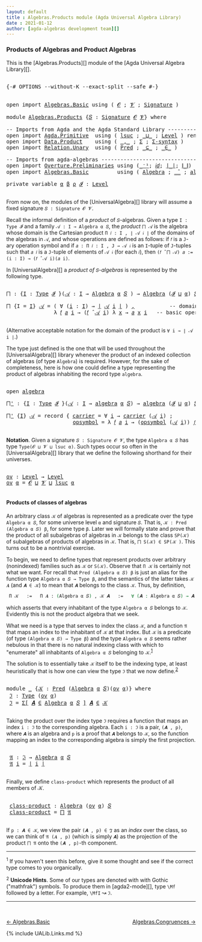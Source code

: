 ```yaml
---
layout: default
title : Algebras.Products module (Agda Universal Algebra Library)
date : 2021-01-12
author: [agda-algebras development team][]
---
```



### <a id="products-of-algebras-and-product-algebras">Products of Algebras and Product Algebras</a>

This is the [Algebras.Products][] module of the [Agda Universal Algebra Library][].

<pre class="Agda">

<a id="354" class="Symbol">{-#</a> <a id="358" class="Keyword">OPTIONS</a> <a id="366" class="Pragma">--without-K</a> <a id="378" class="Pragma">--exact-split</a> <a id="392" class="Pragma">--safe</a> <a id="399" class="Symbol">#-}</a>


<a id="405" class="Keyword">open</a> <a id="410" class="Keyword">import</a> <a id="417" href="Algebras.Basic.html" class="Module">Algebras.Basic</a> <a id="432" class="Keyword">using</a> <a id="438" class="Symbol">(</a> <a id="440" href="Algebras.Basic.html#1155" class="Generalizable">𝓞</a> <a id="442" class="Symbol">;</a> <a id="444" href="Algebras.Basic.html#1157" class="Generalizable">𝓥</a> <a id="446" class="Symbol">;</a> <a id="448" href="Algebras.Basic.html#3581" class="Function">Signature</a> <a id="458" class="Symbol">)</a>

<a id="461" class="Keyword">module</a> <a id="468" href="Algebras.Products.html" class="Module">Algebras.Products</a> <a id="486" class="Symbol">{</a><a id="487" href="Algebras.Products.html#487" class="Bound">𝑆</a> <a id="489" class="Symbol">:</a> <a id="491" href="Algebras.Basic.html#3581" class="Function">Signature</a> <a id="501" href="Algebras.Basic.html#1155" class="Generalizable">𝓞</a> <a id="503" href="Algebras.Basic.html#1157" class="Generalizable">𝓥</a><a id="504" class="Symbol">}</a> <a id="506" class="Keyword">where</a>

<a id="513" class="Comment">-- Imports from Agda and the Agda Standard Library ----------------------------------------</a>
<a id="605" class="Keyword">open</a> <a id="610" class="Keyword">import</a> <a id="617" href="Agda.Primitive.html" class="Module">Agda.Primitive</a>  <a id="633" class="Keyword">using</a> <a id="639" class="Symbol">(</a> <a id="641" href="Agda.Primitive.html#780" class="Primitive">lsuc</a> <a id="646" class="Symbol">;</a> <a id="648" href="Agda.Primitive.html#810" class="Primitive Operator">_⊔_</a> <a id="652" class="Symbol">;</a> <a id="654" href="Agda.Primitive.html#597" class="Postulate">Level</a> <a id="660" class="Symbol">)</a> <a id="662" class="Keyword">renaming</a> <a id="671" class="Symbol">(</a> <a id="673" href="Agda.Primitive.html#326" class="Primitive">Set</a> <a id="677" class="Symbol">to</a> <a id="680" class="Primitive">Type</a> <a id="685" class="Symbol">)</a>
<a id="687" class="Keyword">open</a> <a id="692" class="Keyword">import</a> <a id="699" href="Data.Product.html" class="Module">Data.Product</a>    <a id="715" class="Keyword">using</a> <a id="721" class="Symbol">(</a> <a id="723" href="Agda.Builtin.Sigma.html#236" class="InductiveConstructor Operator">_,_</a> <a id="727" class="Symbol">;</a> <a id="729" href="Agda.Builtin.Sigma.html#166" class="Record">Σ</a> <a id="731" class="Symbol">;</a> <a id="733" href="Data.Product.html#916" class="Function">Σ-syntax</a> <a id="742" class="Symbol">)</a>
<a id="744" class="Keyword">open</a> <a id="749" class="Keyword">import</a> <a id="756" href="Relation.Unary.html" class="Module">Relation.Unary</a>  <a id="772" class="Keyword">using</a> <a id="778" class="Symbol">(</a> <a id="780" href="Relation.Unary.html#1101" class="Function">Pred</a> <a id="785" class="Symbol">;</a> <a id="787" href="Relation.Unary.html#1742" class="Function Operator">_⊆_</a> <a id="791" class="Symbol">;</a> <a id="793" href="Relation.Unary.html#1523" class="Function Operator">_∈_</a> <a id="797" class="Symbol">)</a>

<a id="800" class="Comment">-- Imports from agda-algebras --------------------------------------------------------------</a>
<a id="893" class="Keyword">open</a> <a id="898" class="Keyword">import</a> <a id="905" href="Overture.Preliminaries.html" class="Module">Overture.Preliminaries</a> <a id="928" class="Keyword">using</a> <a id="934" class="Symbol">(</a><a id="935" href="Overture.Preliminaries.html#4949" class="Function Operator">_⁻¹</a><a id="938" class="Symbol">;</a> <a id="940" href="Overture.Preliminaries.html#5348" class="Function">𝑖𝑑</a><a id="942" class="Symbol">;</a> <a id="944" href="Overture.Preliminaries.html#4245" class="Function Operator">∣_∣</a><a id="947" class="Symbol">;</a> <a id="949" href="Overture.Preliminaries.html#4283" class="Function Operator">∥_∥</a><a id="952" class="Symbol">)</a>
<a id="954" class="Keyword">open</a> <a id="959" class="Keyword">import</a> <a id="966" href="Algebras.Basic.html" class="Module">Algebras.Basic</a>         <a id="989" class="Keyword">using</a> <a id="995" class="Symbol">(</a> <a id="997" href="Algebras.Basic.html#6023" class="Function">Algebra</a> <a id="1005" class="Symbol">;</a> <a id="1007" href="Algebras.Basic.html#9053" class="Function Operator">_̂_</a> <a id="1011" class="Symbol">;</a> <a id="1013" href="Algebras.Basic.html#7984" class="Record">algebra</a> <a id="1021" class="Symbol">)</a>

<a id="1024" class="Keyword">private</a> <a id="1032" class="Keyword">variable</a> <a id="1041" href="Algebras.Products.html#1041" class="Generalizable">α</a> <a id="1043" href="Algebras.Products.html#1043" class="Generalizable">β</a> <a id="1045" href="Algebras.Products.html#1045" class="Generalizable">ρ</a> <a id="1047" href="Algebras.Products.html#1047" class="Generalizable">𝓘</a> <a id="1049" class="Symbol">:</a> <a id="1051" href="Agda.Primitive.html#597" class="Postulate">Level</a>

</pre>

From now on, the modules of the [UniversalAlgebra][] library will assume a fixed signature `𝑆 : Signature 𝓞 𝓥`.

Recall the informal definition of a *product* of `𝑆`-algebras. Given a type `I : Type 𝓘` and a family `𝒜 : I → Algebra α 𝑆`, the *product* `⨅ 𝒜` is the algebra whose domain is the Cartesian product `Π 𝑖 ꞉ I , ∣ 𝒜 𝑖 ∣` of the domains of the algebras in `𝒜`, and whose operations are defined as follows: if `𝑓` is a `J`-ary operation symbol and if `𝑎 : Π 𝑖 ꞉ I , J → 𝒜 𝑖` is an `I`-tuple of `J`-tuples such that `𝑎 𝑖` is a `J`-tuple of elements of `𝒜 𝑖` (for each `𝑖`), then `(𝑓 ̂ ⨅ 𝒜) 𝑎 := (i : I) → (𝑓 ̂ 𝒜 i)(𝑎 i)`.

In [UniversalAlgebra][] a *product of* `𝑆`-*algebras* is represented by the following type.

<pre class="Agda">

<a id="⨅"></a><a id="1807" href="Algebras.Products.html#1807" class="Function">⨅</a> <a id="1809" class="Symbol">:</a> <a id="1811" class="Symbol">{</a><a id="1812" href="Algebras.Products.html#1812" class="Bound">I</a> <a id="1814" class="Symbol">:</a> <a id="1816" href="Algebras.Products.html#680" class="Primitive">Type</a> <a id="1821" href="Algebras.Products.html#1047" class="Generalizable">𝓘</a> <a id="1823" class="Symbol">}(</a><a id="1825" href="Algebras.Products.html#1825" class="Bound">𝒜</a> <a id="1827" class="Symbol">:</a> <a id="1829" href="Algebras.Products.html#1812" class="Bound">I</a> <a id="1831" class="Symbol">→</a> <a id="1833" href="Algebras.Basic.html#6023" class="Function">Algebra</a> <a id="1841" href="Algebras.Products.html#1041" class="Generalizable">α</a> <a id="1843" href="Algebras.Products.html#487" class="Bound">𝑆</a> <a id="1845" class="Symbol">)</a> <a id="1847" class="Symbol">→</a> <a id="1849" href="Algebras.Basic.html#6023" class="Function">Algebra</a> <a id="1857" class="Symbol">(</a><a id="1858" href="Algebras.Products.html#1047" class="Generalizable">𝓘</a> <a id="1860" href="Agda.Primitive.html#810" class="Primitive Operator">⊔</a> <a id="1862" href="Algebras.Products.html#1041" class="Generalizable">α</a><a id="1863" class="Symbol">)</a> <a id="1865" href="Algebras.Products.html#487" class="Bound">𝑆</a>

<a id="1868" href="Algebras.Products.html#1807" class="Function">⨅</a> <a id="1870" class="Symbol">{</a><a id="1871" class="Argument">I</a> <a id="1873" class="Symbol">=</a> <a id="1875" href="Algebras.Products.html#1875" class="Bound">I</a><a id="1876" class="Symbol">}</a> <a id="1878" href="Algebras.Products.html#1878" class="Bound">𝒜</a> <a id="1880" class="Symbol">=</a> <a id="1882" class="Symbol">(</a> <a id="1884" class="Symbol">∀</a> <a id="1886" class="Symbol">(</a><a id="1887" href="Algebras.Products.html#1887" class="Bound">i</a> <a id="1889" class="Symbol">:</a> <a id="1891" href="Algebras.Products.html#1875" class="Bound">I</a><a id="1892" class="Symbol">)</a> <a id="1894" class="Symbol">→</a> <a id="1896" href="Overture.Preliminaries.html#4245" class="Function Operator">∣</a> <a id="1898" href="Algebras.Products.html#1878" class="Bound">𝒜</a> <a id="1900" href="Algebras.Products.html#1887" class="Bound">i</a> <a id="1902" href="Overture.Preliminaries.html#4245" class="Function Operator">∣</a> <a id="1904" class="Symbol">)</a> <a id="1906" href="Agda.Builtin.Sigma.html#236" class="InductiveConstructor Operator">,</a>           <a id="1918" class="Comment">-- domain of the product algebra</a>
               <a id="1966" class="Symbol">λ</a> <a id="1968" href="Algebras.Products.html#1968" class="Bound">𝑓</a> <a id="1970" href="Algebras.Products.html#1970" class="Bound">𝑎</a> <a id="1972" href="Algebras.Products.html#1972" class="Bound">i</a> <a id="1974" class="Symbol">→</a> <a id="1976" class="Symbol">(</a><a id="1977" href="Algebras.Products.html#1968" class="Bound">𝑓</a> <a id="1979" href="Algebras.Basic.html#9053" class="Function Operator">̂</a> <a id="1981" href="Algebras.Products.html#1878" class="Bound">𝒜</a> <a id="1983" href="Algebras.Products.html#1972" class="Bound">i</a><a id="1984" class="Symbol">)</a> <a id="1986" class="Symbol">λ</a> <a id="1988" href="Algebras.Products.html#1988" class="Bound">x</a> <a id="1990" class="Symbol">→</a> <a id="1992" href="Algebras.Products.html#1970" class="Bound">𝑎</a> <a id="1994" href="Algebras.Products.html#1988" class="Bound">x</a> <a id="1996" href="Algebras.Products.html#1972" class="Bound">i</a>   <a id="2000" class="Comment">-- basic operations of the product algebra</a>

</pre>

(Alternative acceptable notation for the domain of the product is `∀ i → ∣ 𝒜 i ∣`.)

The type just defined is the one that will be used throughout the [UniversalAlgebra][] library whenever the product of an indexed collection of algebras (of type `Algebra`) is required.  However, for the sake of completeness, here is how one could define a type representing the product of algebras inhabiting the record type `algebra`.

<pre class="Agda">

<a id="2493" class="Keyword">open</a> <a id="2498" href="Algebras.Basic.html#7984" class="Module">algebra</a>

<a id="⨅&#39;"></a><a id="2507" href="Algebras.Products.html#2507" class="Function">⨅&#39;</a> <a id="2510" class="Symbol">:</a> <a id="2512" class="Symbol">{</a><a id="2513" href="Algebras.Products.html#2513" class="Bound">I</a> <a id="2515" class="Symbol">:</a> <a id="2517" href="Algebras.Products.html#680" class="Primitive">Type</a> <a id="2522" href="Algebras.Products.html#1047" class="Generalizable">𝓘</a> <a id="2524" class="Symbol">}(</a><a id="2526" href="Algebras.Products.html#2526" class="Bound">𝒜</a> <a id="2528" class="Symbol">:</a> <a id="2530" href="Algebras.Products.html#2513" class="Bound">I</a> <a id="2532" class="Symbol">→</a> <a id="2534" href="Algebras.Basic.html#7984" class="Record">algebra</a> <a id="2542" href="Algebras.Products.html#1041" class="Generalizable">α</a> <a id="2544" href="Algebras.Products.html#487" class="Bound">𝑆</a><a id="2545" class="Symbol">)</a> <a id="2547" class="Symbol">→</a> <a id="2549" href="Algebras.Basic.html#7984" class="Record">algebra</a> <a id="2557" class="Symbol">(</a><a id="2558" href="Algebras.Products.html#1047" class="Generalizable">𝓘</a> <a id="2560" href="Agda.Primitive.html#810" class="Primitive Operator">⊔</a> <a id="2562" href="Algebras.Products.html#1041" class="Generalizable">α</a><a id="2563" class="Symbol">)</a> <a id="2565" href="Algebras.Products.html#487" class="Bound">𝑆</a>

<a id="2568" href="Algebras.Products.html#2507" class="Function">⨅&#39;</a> <a id="2571" class="Symbol">{</a><a id="2572" href="Algebras.Products.html#2572" class="Bound">I</a><a id="2573" class="Symbol">}</a> <a id="2575" href="Algebras.Products.html#2575" class="Bound">𝒜</a> <a id="2577" class="Symbol">=</a> <a id="2579" class="Keyword">record</a> <a id="2586" class="Symbol">{</a> <a id="2588" href="Algebras.Basic.html#8082" class="Field">carrier</a> <a id="2596" class="Symbol">=</a> <a id="2598" class="Symbol">∀</a> <a id="2600" href="Algebras.Products.html#2600" class="Bound">i</a> <a id="2602" class="Symbol">→</a> <a id="2604" href="Algebras.Basic.html#8082" class="Field">carrier</a> <a id="2612" class="Symbol">(</a><a id="2613" href="Algebras.Products.html#2575" class="Bound">𝒜</a> <a id="2615" href="Algebras.Products.html#2600" class="Bound">i</a><a id="2616" class="Symbol">)</a> <a id="2618" class="Symbol">;</a>                 <a id="2636" class="Comment">-- domain</a>
                     <a id="2667" href="Algebras.Basic.html#8101" class="Field">opsymbol</a> <a id="2676" class="Symbol">=</a> <a id="2678" class="Symbol">λ</a> <a id="2680" href="Algebras.Products.html#2680" class="Bound">𝑓</a> <a id="2682" href="Algebras.Products.html#2682" class="Bound">𝑎</a> <a id="2684" href="Algebras.Products.html#2684" class="Bound">i</a> <a id="2686" class="Symbol">→</a> <a id="2688" class="Symbol">(</a><a id="2689" href="Algebras.Basic.html#8101" class="Field">opsymbol</a> <a id="2698" class="Symbol">(</a><a id="2699" href="Algebras.Products.html#2575" class="Bound">𝒜</a> <a id="2701" href="Algebras.Products.html#2684" class="Bound">i</a><a id="2702" class="Symbol">))</a> <a id="2705" href="Algebras.Products.html#2680" class="Bound">𝑓</a> <a id="2707" class="Symbol">λ</a> <a id="2709" href="Algebras.Products.html#2709" class="Bound">x</a> <a id="2711" class="Symbol">→</a> <a id="2713" href="Algebras.Products.html#2682" class="Bound">𝑎</a> <a id="2715" href="Algebras.Products.html#2709" class="Bound">x</a> <a id="2717" href="Algebras.Products.html#2684" class="Bound">i</a> <a id="2719" class="Symbol">}</a> <a id="2721" class="Comment">-- basic operations</a>

</pre>



**Notation**. Given a signature `𝑆 : Signature 𝓞 𝓥`, the type `Algebra α 𝑆` has type `Type(𝓞 ⊔ 𝓥 ⊔ lsuc α)`.  Such types occur so often in the [UniversalAlgebra][] library that we define the following shorthand for their universes.

<pre class="Agda">

<a id="ov"></a><a id="3003" href="Algebras.Products.html#3003" class="Function">ov</a> <a id="3006" class="Symbol">:</a> <a id="3008" href="Agda.Primitive.html#597" class="Postulate">Level</a> <a id="3014" class="Symbol">→</a> <a id="3016" href="Agda.Primitive.html#597" class="Postulate">Level</a>
<a id="3022" href="Algebras.Products.html#3003" class="Function">ov</a> <a id="3025" href="Algebras.Products.html#3025" class="Bound">α</a> <a id="3027" class="Symbol">=</a> <a id="3029" href="Algebras.Products.html#501" class="Bound">𝓞</a> <a id="3031" href="Agda.Primitive.html#810" class="Primitive Operator">⊔</a> <a id="3033" href="Algebras.Products.html#503" class="Bound">𝓥</a> <a id="3035" href="Agda.Primitive.html#810" class="Primitive Operator">⊔</a> <a id="3037" href="Agda.Primitive.html#780" class="Primitive">lsuc</a> <a id="3042" href="Algebras.Products.html#3025" class="Bound">α</a>

</pre>



#### <a id="products-of-classes-of-algebras">Products of classes of algebras</a>

An arbitrary class `𝒦` of algebras is represented as a predicate over the type `Algebra α 𝑆`, for some universe level `α` and signature `𝑆`. That is, `𝒦 : Pred (Algebra α 𝑆) β`, for some type `β`. Later we will formally state and prove that the product of all subalgebras of algebras in `𝒦` belongs to the class `SP(𝒦)` of subalgebras of products of algebras in `𝒦`. That is, `⨅ S(𝒦) ∈ SP(𝒦 )`. This turns out to be a nontrivial exercise.

To begin, we need to define types that represent products over arbitrary (nonindexed) families such as `𝒦` or `S(𝒦)`. Observe that `Π 𝒦` is certainly not what we want.  For recall that `Pred (Algebra α 𝑆) β` is just an alias for the function type `Algebra α 𝑆 → Type β`, and the semantics of the latter takes `𝒦 𝑨` (and `𝑨 ∈ 𝒦`) to mean that `𝑨` belongs to the class `𝒦`. Thus, by definition,

```agda
 Π 𝒦   :=   Π 𝑨 ꞉ (Algebra α 𝑆) , 𝒦 𝑨   :=   ∀ (𝑨 : Algebra α 𝑆) → 𝑨 ∈ 𝒦,
```

which asserts that every inhabitant of the type `Algebra α 𝑆` belongs to `𝒦`.  Evidently this is not the product algebra that we seek.

What we need is a type that serves to index the class `𝒦`, and a function `𝔄` that maps an index to the inhabitant of `𝒦` at that index. But `𝒦` is a predicate (of type `(Algebra α 𝑆) → Type β`) and the type `Algebra α 𝑆` seems rather nebulous in that there is no natural indexing class with which to "enumerate" all inhabitants of `Algebra α 𝑆` belonging to `𝒦`.<sup>[1](Algebras.Product.html#fn1)</sup>

The solution is to essentially take `𝒦` itself to be the indexing type, at least heuristically that is how one can view the type `ℑ` that we now define.<sup>[2](Algebras.Product.html#fn2)</sup>

<pre class="Agda">

<a id="4813" class="Keyword">module</a> <a id="4820" href="Algebras.Products.html#4820" class="Module">_</a> <a id="4822" class="Symbol">{</a><a id="4823" href="Algebras.Products.html#4823" class="Bound">𝒦</a> <a id="4825" class="Symbol">:</a> <a id="4827" href="Relation.Unary.html#1101" class="Function">Pred</a> <a id="4832" class="Symbol">(</a><a id="4833" href="Algebras.Basic.html#6023" class="Function">Algebra</a> <a id="4841" href="Algebras.Products.html#1041" class="Generalizable">α</a> <a id="4843" href="Algebras.Products.html#487" class="Bound">𝑆</a><a id="4844" class="Symbol">)(</a><a id="4846" href="Algebras.Products.html#3003" class="Function">ov</a> <a id="4849" href="Algebras.Products.html#1041" class="Generalizable">α</a><a id="4850" class="Symbol">)}</a> <a id="4853" class="Keyword">where</a>
 <a id="4860" href="Algebras.Products.html#4860" class="Function">ℑ</a> <a id="4862" class="Symbol">:</a> <a id="4864" href="Algebras.Products.html#680" class="Primitive">Type</a> <a id="4869" class="Symbol">(</a><a id="4870" href="Algebras.Products.html#3003" class="Function">ov</a> <a id="4873" href="Algebras.Products.html#4841" class="Bound">α</a><a id="4874" class="Symbol">)</a>
 <a id="4877" href="Algebras.Products.html#4860" class="Function">ℑ</a> <a id="4879" class="Symbol">=</a> <a id="4881" href="Data.Product.html#916" class="Function">Σ[</a> <a id="4884" href="Algebras.Products.html#4884" class="Bound">𝑨</a> <a id="4886" href="Data.Product.html#916" class="Function">∈</a> <a id="4888" href="Algebras.Basic.html#6023" class="Function">Algebra</a> <a id="4896" href="Algebras.Products.html#4841" class="Bound">α</a> <a id="4898" href="Algebras.Products.html#487" class="Bound">𝑆</a> <a id="4900" href="Data.Product.html#916" class="Function">]</a> <a id="4902" href="Algebras.Products.html#4884" class="Bound">𝑨</a> <a id="4904" href="Relation.Unary.html#1523" class="Function Operator">∈</a> <a id="4906" href="Algebras.Products.html#4823" class="Bound">𝒦</a>

</pre>

Taking the product over the index type `ℑ` requires a function that maps an index `i : ℑ` to the corresponding algebra.  Each `i : ℑ` is a pair, `(𝑨 , p)`, where `𝑨` is an algebra and `p` is a proof that `𝑨` belongs to `𝒦`, so the function mapping an index to the corresponding algebra is simply the first projection.

<pre class="Agda">

 <a id="5255" href="Algebras.Products.html#5255" class="Function">𝔄</a> <a id="5257" class="Symbol">:</a> <a id="5259" href="Algebras.Products.html#4860" class="Function">ℑ</a> <a id="5261" class="Symbol">→</a> <a id="5263" href="Algebras.Basic.html#6023" class="Function">Algebra</a> <a id="5271" href="Algebras.Products.html#4841" class="Bound">α</a> <a id="5273" href="Algebras.Products.html#487" class="Bound">𝑆</a>
 <a id="5276" href="Algebras.Products.html#5255" class="Function">𝔄</a> <a id="5278" href="Algebras.Products.html#5278" class="Bound">i</a> <a id="5280" class="Symbol">=</a> <a id="5282" href="Overture.Preliminaries.html#4245" class="Function Operator">∣</a> <a id="5284" href="Algebras.Products.html#5278" class="Bound">i</a> <a id="5286" href="Overture.Preliminaries.html#4245" class="Function Operator">∣</a>

</pre>

Finally, we define `class-product` which represents the product of all members of 𝒦.

<pre class="Agda">

 <a id="5402" href="Algebras.Products.html#5402" class="Function">class-product</a> <a id="5416" class="Symbol">:</a> <a id="5418" href="Algebras.Basic.html#6023" class="Function">Algebra</a> <a id="5426" class="Symbol">(</a><a id="5427" href="Algebras.Products.html#3003" class="Function">ov</a> <a id="5430" href="Algebras.Products.html#4841" class="Bound">α</a><a id="5431" class="Symbol">)</a> <a id="5433" href="Algebras.Products.html#487" class="Bound">𝑆</a>
 <a id="5436" href="Algebras.Products.html#5402" class="Function">class-product</a> <a id="5450" class="Symbol">=</a> <a id="5452" href="Algebras.Products.html#1807" class="Function">⨅</a> <a id="5454" href="Algebras.Products.html#5255" class="Function">𝔄</a>

</pre>

If `p : 𝑨 ∈ 𝒦`, we view the pair `(𝑨 , p) ∈ ℑ` as an *index* over the class, so we can think of `𝔄 (𝑨 , p)` (which is simply `𝑨`) as the projection of the product `⨅ 𝔄` onto the `(𝑨 , p)`-th component.



-----------------------

<sup>1</sup><span class="footnote" id="fn1"> If you haven't seen this before, give it some thought and see if the correct type comes to you organically.</span>

<sup>2</sup><span class="footnote" id="fn2"> **Unicode Hints**. Some of our types are denoted with with Gothic ("mathfrak") symbols. To produce them in [agda2-mode][], type `\Mf` followed by a letter. For example, `\MfI` ↝ `ℑ`.</span>

--------------------------------------------

<br>

[← Algebras.Basic](Algebras.Basic.html)
<span style="float:right;">[Algebras.Congruences →](Algebras.Congruences.html)</span>

{% include UALib.Links.md %}

[agda-algebras development team]: https://github.com/ualib/agda-algebras#the-agda-algebras-development-team
